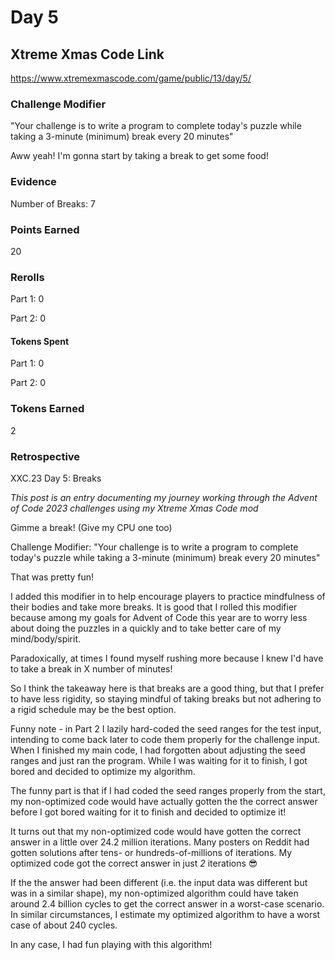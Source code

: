 # Day 5

## Xtreme Xmas Code Link

https://www.xtremexmascode.com/game/public/13/day/5/

### Challenge Modifier

"Your challenge is to write a program to complete today's puzzle while taking a 3-minute (minimum) break every 20 minutes"

Aww yeah! I'm gonna start by taking a break to get some food!

### Evidence

Number of Breaks: 7

### Points Earned

20

### Rerolls

Part 1: 0

Part 2: 0

#### Tokens Spent

Part 1: 0

Part 2: 0

### Tokens Earned

2

### Retrospective

XXC.23 Day 5: Breaks

_This post is an entry documenting my journey working through the Advent of Code 2023 challenges using my Xtreme Xmas Code mod_

Gimme a break! (Give my CPU one too)

Challenge Modifier: "Your challenge is to write a program to complete today's puzzle while taking a 3-minute (minimum) break every 20 minutes"

That was pretty fun!

I added this modifier in to help encourage players to practice mindfulness of their bodies and take more breaks. It is good that I rolled this modifier because among my goals for Advent of Code this year are to worry less about doing the puzzles in a quickly and to take better care of my mind/body/spirit.

Paradoxically, at times I found myself rushing more because I knew I'd have to take a break in X number of minutes!

So I think the takeaway here is that breaks are a good thing, but that I prefer to have less rigidity, so staying mindful of taking breaks but not adhering to a rigid schedule may be the best option.

Funny note - in Part 2 I lazily hard-coded the seed ranges for the test input, intending to come back later to code them properly for the challenge input. When I finished my main code, I had forgotten about adjusting the seed ranges and just ran the program. While I was waiting for it to finish, I got bored and decided to optimize my algorithm.

The funny part is that if I had coded the seed ranges properly from the start, my non-optimized code would have actually gotten the the correct answer before I got bored waiting for it to finish and decided to optimize it!

It turns out that my non-optimized code would have gotten the correct answer in a little over 24.2 million iterations. Many posters on Reddit had gotten solutions after tens- or hundreds-of-millions of iterations. My optimized code got the correct answer in just _2_ iterations 😎

If the the answer had been different (i.e. the input data was different but was in a similar shape), my non-optimized algorithm could have taken around 2.4 billion cycles to get the correct answer in a worst-case scenario. In similar circumstances, I estimate my optimized algorithm to have a worst case of about 240 cycles.

In any case, I had fun playing with this algorithm!
